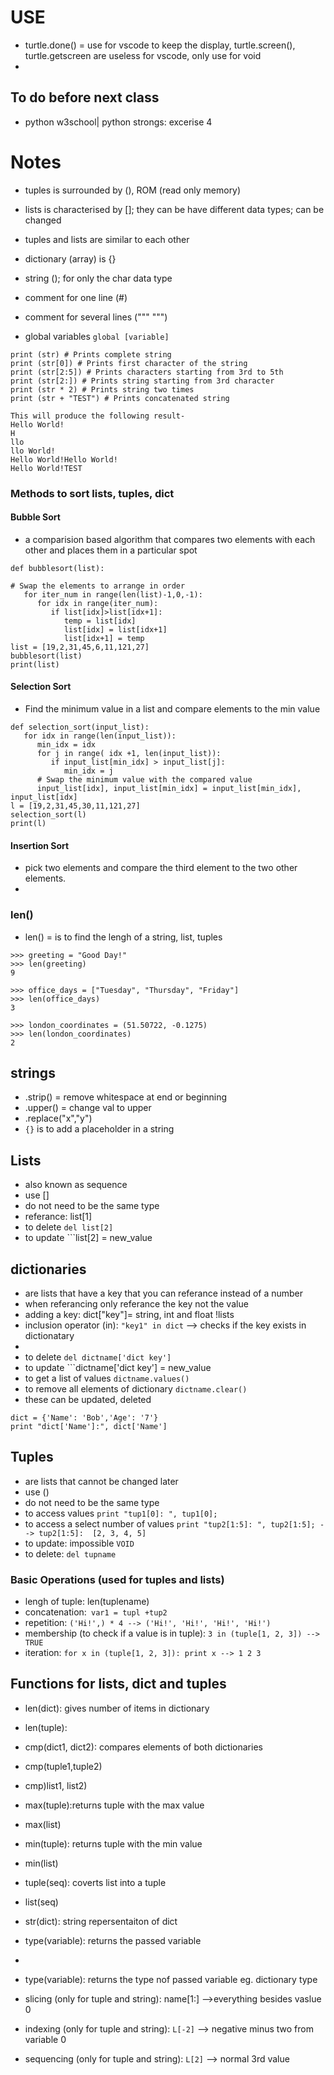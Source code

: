 # USE
- turtle.done() = use for vscode to keep the display, turtle.screen(), turtle.getscreen are useless for vscode, only use for void
- 


## To do before next class
- python w3school| python strongs: excerise 4

# Notes
- tuples is surrounded by (), ROM (read only memory)
- lists is characterised by []; they can be have different data types; can be changed
- tuples and lists are similar to each other
- dictionary (array) is {}
- string (); for only the char data type

- comment for one line (#)
- comment for several lines (""" """)
- global variables ```global [variable]```

```
print (str) # Prints complete string
print (str[0]) # Prints first character of the string
print (str[2:5]) # Prints characters starting from 3rd to 5th
print (str[2:]) # Prints string starting from 3rd character
print (str * 2) # Prints string two times
print (str + "TEST") # Prints concatenated string

This will produce the following result-
Hello World!
H
llo
llo World!
Hello World!Hello World!
Hello World!TEST
```
### Methods to sort lists, tuples, dict
#### Bubble Sort
- a comparision based algorithm that compares two elements with each other and places them in a particular spot
```
def bubblesort(list):

# Swap the elements to arrange in order
   for iter_num in range(len(list)-1,0,-1):
      for idx in range(iter_num):
         if list[idx]>list[idx+1]:
            temp = list[idx]
            list[idx] = list[idx+1]
            list[idx+1] = temp
list = [19,2,31,45,6,11,121,27]
bubblesort(list)
print(list)
```
#### Selection Sort
- Find the minimum value in a list and compare elements to the min value
```
def selection_sort(input_list):
   for idx in range(len(input_list)):
      min_idx = idx
      for j in range( idx +1, len(input_list)):
         if input_list[min_idx] > input_list[j]:
            min_idx = j
      # Swap the minimum value with the compared value
      input_list[idx], input_list[min_idx] = input_list[min_idx], input_list[idx]
l = [19,2,31,45,30,11,121,27]
selection_sort(l)
print(l)
```

#### Insertion Sort
- pick two elements and compare the third element to the two other elements. 
- 
### len()
- len() = is to find the lengh of a string, list, tuples
```
>>> greeting = "Good Day!"
>>> len(greeting)
9

>>> office_days = ["Tuesday", "Thursday", "Friday"]
>>> len(office_days)
3

>>> london_coordinates = (51.50722, -0.1275)
>>> len(london_coordinates)
2
```
## strings
- .strip() = remove whitespace at end or beginning
- .upper() = change val to upper
- .replace("x","y")
- ```{}``` is to add a placeholder in a string

## Lists
- also known as sequence
- use []
- do not need to be the same type
- referance: list[1]
- to delete ```del list[2]```
- to update ```list[2] = new_value

## dictionaries
- are lists that have a key that you can referance instead of a number
- when referancing only referance the key not the value
- adding a key: dict["key"]= string, int and float !lists
- inclusion operator (in): ```"key1" in dict``` --> checks if the key exists in dictionatary
- 
- to delete ```del dictname['dict key']```
- to update ```dictname['dict key'] = new_value
- to get a list of values ```dictname.values()```
- to remove all elements of dictionary ```dictname.clear()```
- these can be updated, deleted
```
dict = {'Name': 'Bob','Age': '7'}
print "dict['Name']:", dict['Name']
```
## Tuples
- are lists that cannot be changed later 
- use ()
- do not need to be the same type
- to access values ```print "tup1[0]: ", tup1[0];```
- to access a select number of values ```print "tup2[1:5]: ", tup2[1:5]; --> tup2[1:5]:  [2, 3, 4, 5]```
- to update: impossible ```VOID```
- to delete: ```del tupname```

### Basic Operations (used for tuples and lists)
- lengh of tuple: len(tuplename)
- concatenation:``` var1 = tupl +tup2```
- repetition: ```('Hi!',) * 4 --> ('Hi!', 'Hi!', 'Hi!', 'Hi!')```
- membership (to check if a value is in tuple): ```3 in (tuple[1, 2, 3]) --> TRUE```
- iteration: ```for x in (tuple[1, 2, 3]): print x --> 1 2 3```


## Functions for lists, dict and tuples
- len(dict): gives number of items in dictionary
- len(tuple):
- cmp(dict1, dict2): compares elements of both dictionaries
- cmp(tuple1,tuple2)
- cmp)list1, list2)
- max(tuple):returns tuple with the max value
- max(list)
- min(tuple): returns tuple with the min value
- min(list)
- tuple(seq): coverts list into a tuple
- list(seq)
- str(dict): string repersentaiton of dict
- type(variable): returns the passed variable
- 
- type(variable): returns the type nof passed variable eg. dictionary type

- slicing (only for tuple and string): name[1:] -->everything besides vaslue 0
- indexing (only for tuple and string): ```L[-2]``` --> negative minus two from variable 0
- sequencing (only for tuple and string): ```L[2]``` --> normal 3rd value
